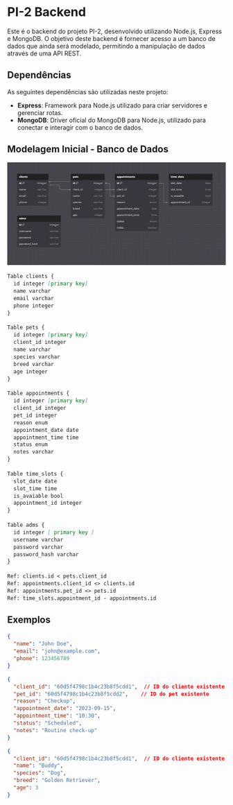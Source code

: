 # PI-2 Backend

Este é o backend do projeto PI-2, desenvolvido utilizando Node.js, Express e MongoDB. O objetivo deste backend é fornecer acesso a um banco de dados que ainda será modelado, permitindo a manipulação de dados através de uma API REST.

## Dependências

As seguintes dependências são utilizadas neste projeto:

- **Express**: Framework para Node.js utilizado para criar servidores e gerenciar rotas.
- **MongoDB**: Driver oficial do MongoDB para Node.js, utilizado para conectar e interagir com o banco de dados.

## Modelagem Inicial - Banco de Dados
![exemplo](/imgs/model-1.PNG)
```markdown
Table clients {
  id integer [primary key]
  name varchar
  email varchar
  phone integer
}

Table pets {
  id integer [primary key]
  client_id integer
  name varchar
  species varchar
  breed varchar
  age integer
}

Table appointments {
  id integer [primary key]
  client_id integer
  pet_id integer
  reason enum
  appointment_date date
  appointment_time time
  status enum
  notes varchar
}

Table time_slots {
  slot_date date
  slot_time time
  is_avaiable bool
  appointment_id integer
}

Table adms {
  id integer [ primary key ]
  username varchar
  password varchar
  password_hash varchar
}

Ref: clients.id < pets.client_id
Ref: appointments.client_id <> clients.id
Ref: appointments.pet_id <> pets.id
Ref: time_slots.appointment_id - appointments.id
```

## Exemplos
```json
{
  "name": "John Doe",
  "email": "john@example.com",
  "phone": 123456789
}
```
```json
{
  "client_id": "60d5f4798c1b4c23b8f5cdd1",  // ID do cliente existente
  "pet_id": "60d5f4798c1b4c23b8f5cdd2",    // ID do pet existente
  "reason": "Checkup",
  "appointment_date": "2023-09-15",
  "appointment_time": "10:30",
  "status": "Scheduled",
  "notes": "Routine check-up"
}

```
```json
{
  "client_id": "60d5f4798c1b4c23b8f5cdd1",  // ID do cliente existente
  "name": "Buddy",
  "species": "Dog",
  "breed": "Golden Retriever",
  "age": 3
}
```